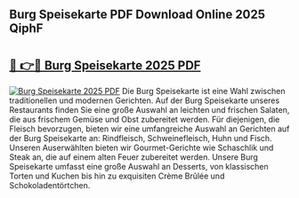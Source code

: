 ## Burg Speisekarte PDF Download Online 2025 QiphF

# <h2><a href="http://gc9mdm.nevu.top/?p=Burg+Speisekarte">🔗 👉🔴 Burg Speisekarte 2025 PDF</a></h2>

[![Burg Speisekarte 2025 PDF](https://i.imgur.com/dBaPXMq.png)](http://gc9mdm.nevu.top/?p=Burg+Speisekarte)
Die Burg Speisekarte ist eine Wahl zwischen traditionellen und modernen Gerichten. Auf der Burg Speisekarte unseres Restaurants finden Sie eine große Auswahl an leichten und frischen Salaten, die aus frischem Gemüse und Obst zubereitet werden. Für diejenigen, die Fleisch bevorzugen, bieten wir eine umfangreiche Auswahl an Gerichten auf der Burg Speisekarte an: Rindfleisch, Schweinefleisch, Huhn und Fisch. Unseren Auserwählten bieten wir Gourmet-Gerichte wie Schaschlik und Steak an, die auf einem alten Feuer zubereitet werden. Unsere Burg Speisekarte umfasst eine große Auswahl an Desserts, von klassischen Torten und Kuchen bis hin zu exquisiten Crème Brûlée und Schokoladentörtchen.

